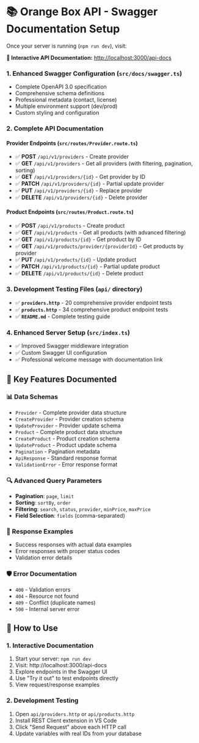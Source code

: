 # 📚 Orange Box API - Swagger Documentation Setup

Once your server is running (`npm run dev`), visit:

**📖 Interactive API Documentation:** [http://localhost:3000/api-docs](http://localhost:3000/api-docs)

### 1. **Enhanced Swagger Configuration** (`src/docs/swagger.ts`)
-  Complete OpenAPI 3.0 specification
-  Comprehensive schema definitions
-  Professional metadata (contact, license)
-  Multiple environment support (dev/prod)
- Custom styling and configuration

### 2. **Complete API Documentation** 
#### Provider Endpoints (`src/routes/Provider.route.ts`)
- ✅ **POST** `/api/v1/providers` - Create provider
- ✅ **GET** `/api/v1/providers` - Get all providers (with filtering, pagination, sorting)
- ✅ **GET** `/api/v1/providers/{id}` - Get provider by ID
- ✅ **PATCH** `/api/v1/providers/{id}` - Partial update provider
- ✅ **PUT** `/api/v1/providers/{id}` - Replace provider
- ✅ **DELETE** `/api/v1/providers/{id}` - Delete provider

#### Product Endpoints (`src/routes/Product.route.ts`)
- ✅ **POST** `/api/v1/products` - Create product
- ✅ **GET** `/api/v1/products` - Get all products (with advanced filtering)
- ✅ **GET** `/api/v1/products/{id}` - Get product by ID
- ✅ **GET** `/api/v1/products/provider/{providerId}` - Get products by provider
- ✅ **PUT** `/api/v1/products/{id}` - Update product
- ✅ **PATCH** `/api/v1/products/{id}` - Partial update product
- ✅ **DELETE** `/api/v1/products/{id}` - Delete product

### 3. **Development Testing Files** (`api/` directory)
- ✅ **`providers.http`** - 20 comprehensive provider endpoint tests
- ✅ **`products.http`** - 34 comprehensive product endpoint tests
- ✅ **`README.md`** - Complete testing guide

### 4. **Enhanced Server Setup** (`src/index.ts`)
- ✅ Improved Swagger middleware integration
- ✅ Custom Swagger UI configuration
- ✅ Professional welcome message with documentation link

## 🎯 **Key Features Documented**

### **📊 Data Schemas**
- `Provider` - Complete provider data structure
- `CreateProvider` - Provider creation schema
- `UpdateProvider` - Provider update schema
- `Product` - Complete product data structure
- `CreateProduct` - Product creation schema
- `UpdateProduct` - Product update schema
- `Pagination` - Pagination metadata
- `ApiResponse` - Standard response format
- `ValidationError` - Error response format

### **🔍 Advanced Query Parameters**
- **Pagination**: `page`, `limit`
- **Sorting**: `sortBy`, `order`
- **Filtering**: `search`, `status`, `provider`, `minPrice`, `maxPrice`
- **Field Selection**: `fields` (comma-separated)

### **📝 Response Examples**
- Success responses with actual data examples
- Error responses with proper status codes
- Validation error details

### **🛡️ Error Documentation**
- `400` - Validation errors
- `404` - Resource not found
- `409` - Conflict (duplicate names)
- `500` - Internal server error

## 🚀 **How to Use**

### **1. Interactive Documentation**
1. Start your server: `npm run dev`
2. Visit: http://localhost:3000/api-docs
3. Explore endpoints in the Swagger UI
4. Use "Try it out" to test endpoints directly
5. View request/response examples

### **2. Development Testing**
1. Open `api/providers.http` or `api/products.http`
2. Install REST Client extension in VS Code
3. Click "Send Request" above each HTTP call
4. Update variables with real IDs from your database

